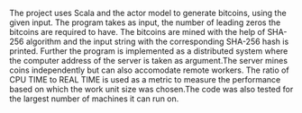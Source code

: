 The project uses Scala and the actor model to generate bitcoins, using the given input. The program takes as input, the number of leading zeros the bitcoins are required to have. The bitcoins are mined with the help of SHA-256 algorithm and the input string with the corresponding SHA-256 hash is printed. Further the program is implemented as a distributed system where the computer address of the server is taken as argument.The server mines coins independently but can also accomodate remote workers. The ratio of CPU TIME to REAL TIME is used as a metric to measure the performance based on which the work unit size was chosen.The code was also tested for the largest number of machines it can run on. 
